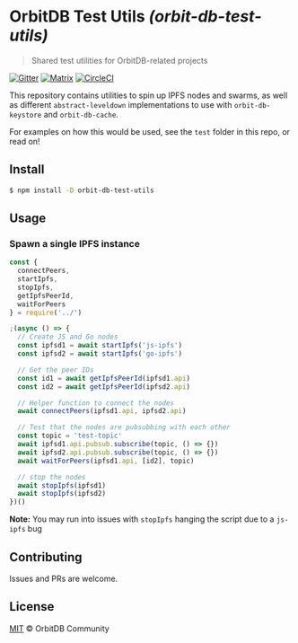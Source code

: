 # OrbitDB Test Utils _(orbit-db-test-utils)_
> Shared test utilities for OrbitDB-related projects

[![Gitter](https://img.shields.io/gitter/room/nwjs/nw.js.svg)](https://gitter.im/orbitdb/Lobby)
[![Matrix](https://img.shields.io/badge/matrix-%23orbitdb_Lobby%3Agitter.im-blue.svg)](https://app.element.io/#/room/#orbitdb_Lobby:gitter.im)
[![CircleCI](https://circleci.com/gh/orbitdb/orbit-db-test-utils/tree/main.svg?style=svg)](https://circleci.com/gh/orbitdb/orbit-db-test-utils/tree/main)


This repository contains utilities to spin up IPFS nodes and swarms, as well
as different `abstract-leveldown` implementations to use with `orbit-db-keystore`
and `orbit-db-cache`.

For examples on how this would be used, see the `test` folder in this repo, or
read on!

## Install

```bash
$ npm install -D orbit-db-test-utils
```

## Usage

### Spawn a single IPFS instance

```JavaScript
const {
  connectPeers,
  startIpfs,
  stopIpfs,
  getIpfsPeerId,
  waitForPeers
} = require('../')

;(async () => {
  // Create JS and Go nodes
  const ipfsd1 = await startIpfs('js-ipfs')
  const ipfsd2 = await startIpfs('go-ipfs')

  // Get the peer IDs
  const id1 = await getIpfsPeerId(ipfsd1.api)
  const id2 = await getIpfsPeerId(ipfsd2.api)

  // Helper function to connect the nodes
  await connectPeers(ipfsd1.api, ipfsd2.api)

  // Test that the nodes are pubsubbing with each other
  const topic = 'test-topic'
  await ipfsd1.api.pubsub.subscribe(topic, () => {})
  await ipfsd2.api.pubsub.subscribe(topic, () => {})
  await waitForPeers(ipfsd1.api, [id2], topic)

  // stop the nodes
  await stopIpfs(ipfsd1)
  await stopIpfs(ipfsd2)
})()
```

**Note:** You may run into issues with `stopIpfs` hanging the script due to a `js-ipfs` bug

## Contributing

Issues and PRs are welcome.

## License

[MIT](./LICENSE) © OrbitDB Community
